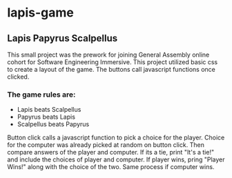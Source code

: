 # lapis-game
## Lapis Papyrus Scalpellus
This small project was the prework for joining General Assembly online cohort for Software Engineering Immersive. This project utilized basic css to create a layout of the game. The buttons call javascript functions once clicked.

### The game rules are:
- Lapis beats Scalpellus
- Papyrus beats Lapis
- Scalpellus beats Papyrus

Button click calls a javascript function to pick a choice for the player. Choice for the computer was already picked at random on button click. Then compare answers of the player and computer. If its a tie, print "It's a tie!" and include the choices of player and computer. If player wins, pring "Player Wins!" along with the choice of the two. Same process if computer wins.
